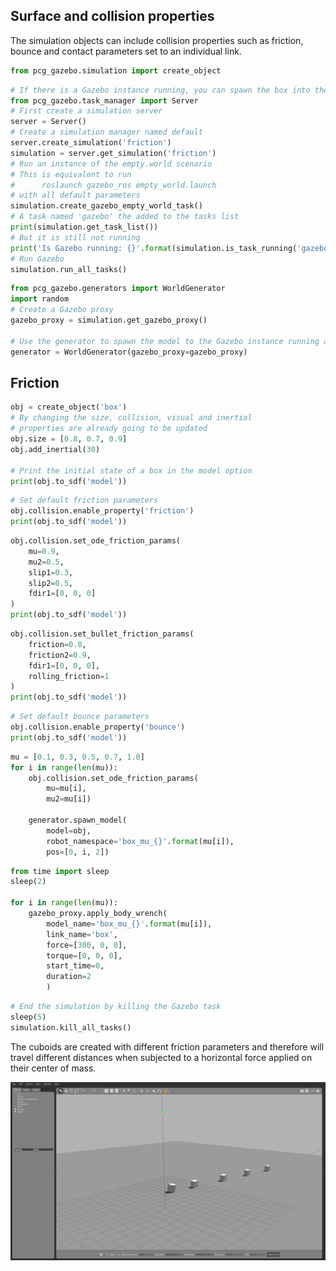 
## Surface and collision properties

The simulation objects can include collision properties such as friction, bounce and contact parameters set to an individual link.


```python
from pcg_gazebo.simulation import create_object
```


```python
# If there is a Gazebo instance running, you can spawn the box into the simulation
from pcg_gazebo.task_manager import Server
# First create a simulation server
server = Server()
# Create a simulation manager named default
server.create_simulation('friction')
simulation = server.get_simulation('friction')
# Run an instance of the empty.world scenario
# This is equivalent to run
#      roslaunch gazebo_ros empty_world.launch
# with all default parameters
simulation.create_gazebo_empty_world_task()
# A task named 'gazebo' the added to the tasks list
print(simulation.get_task_list())
# But it is still not running
print('Is Gazebo running: {}'.format(simulation.is_task_running('gazebo')))
# Run Gazebo
simulation.run_all_tasks()
```


```python
from pcg_gazebo.generators import WorldGenerator
import random
# Create a Gazebo proxy
gazebo_proxy = simulation.get_gazebo_proxy()

# Use the generator to spawn the model to the Gazebo instance running at the moment
generator = WorldGenerator(gazebo_proxy=gazebo_proxy)
```

## Friction


```python
obj = create_object('box')
# By changing the size, collision, visual and inertial 
# properties are already going to be updated
obj.size = [0.8, 0.7, 0.9]
obj.add_inertial(30)

# Print the initial state of a box in the model option
print(obj.to_sdf('model'))
```


```python
# Set default friction parameters
obj.collision.enable_property('friction')
print(obj.to_sdf('model'))
```


```python
obj.collision.set_ode_friction_params(
    mu=0.9,
    mu2=0.5,
    slip1=0.3, 
    slip2=0.5,
    fdir1=[0, 0, 0]
)
print(obj.to_sdf('model'))
```


```python
obj.collision.set_bullet_friction_params(
    friction=0.8, 
    friction2=0.9, 
    fdir1=[0, 0, 0], 
    rolling_friction=1
)
print(obj.to_sdf('model'))
```


```python
# Set default bounce parameters
obj.collision.enable_property('bounce')
print(obj.to_sdf('model'))
```


```python
mu = [0.1, 0.3, 0.5, 0.7, 1.0] 
for i in range(len(mu)):
    obj.collision.set_ode_friction_params(
        mu=mu[i],
        mu2=mu[i])
    
    generator.spawn_model(
        model=obj, 
        robot_namespace='box_mu_{}'.format(mu[i]),
        pos=[0, i, 2])
```


```python
from time import sleep
sleep(2)

for i in range(len(mu)):
    gazebo_proxy.apply_body_wrench(
        model_name='box_mu_{}'.format(mu[i]),
        link_name='box',
        force=[300, 0, 0],
        torque=[0, 0, 0],
        start_time=0,
        duration=2
        )
```


```python
# End the simulation by killing the Gazebo task
sleep(5)
simulation.kill_all_tasks()
```

The cuboids are created with different friction parameters and therefore will travel different distances when subjected to a horizontal force applied on their center of mass.

![friction test](images/friction_test.png)


```python

```
